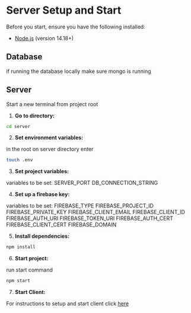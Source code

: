 # Server Setup and Start

Before you start, ensure you have the following installed:

- [Node.js](https://nodejs.org/) (version 14.18+)


## Database
if running the database locally make sure mongo is running

## Server
Start a new terminal from project root

1. **Go to directory:**

```sh
cd server
```

2. **Set environment variables:**

in the root on server directory enter

```sh
touch .env
```

3. **Set project variables:**

variables to be set:
SERVER_PORT
DB_CONNECTION_STRING


4. **Set up a firebase key:**

variables to be set:
FIREBASE_TYPE
FIREBASE_PROJECT_ID
FIREBASE_PRIVATE_KEY
FIREBASE_CLIENT_EMAIL
FIREBASE_CLIENT_ID
FIREBASE_AUTH_URI
FIREBASE_TOKEN_URI
FIREBASE_AUTH_CERT
FIREBASE_CLIENT_CERT
FIREBASE_DOMAIN

5. **Install dependencies:**

```sh
npm install
```

6. **Start project:**

run start command

```sh
npm start
```

7. **Start Client:**

For instructions to setup and start client click [here](./clientStart.md)